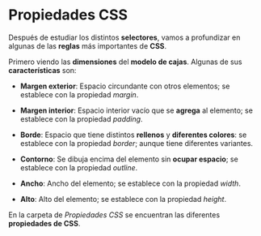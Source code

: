 #  **Propiedades CSS**

Después de estudiar los distintos **selectores**, vamos a profundizar en algunas de las **reglas** más importantes de **CSS**.

Primero viendo las **dimensiones** del **modelo de cajas**. Algunas de sus **características** son:

- **Margen exterior**: Espacio circundante con otros elementos; se establece con la propiedad *margin*.

- **Margen interior**: Espacio interior vacío que se **agrega** al elemento; se establece con la propiedad *padding*.

- **Borde**: Espacio que tiene distintos **rellenos** y **diferentes colores**: se establece con la propiedad *border*; aunque tiene diferentes variantes.

- **Contorno**: Se dibuja encima del elemento sin **ocupar espacio**; se establece con la propiedad *outline*.

- **Ancho**: Ancho del elemento; se establece con la propiedad *width*.

- **Alto**: Alto del elemento; se establece con la propiedad *height*.

En la carpeta de *Propiedades CSS* se encuentran las diferentes **propiedades de CSS**.